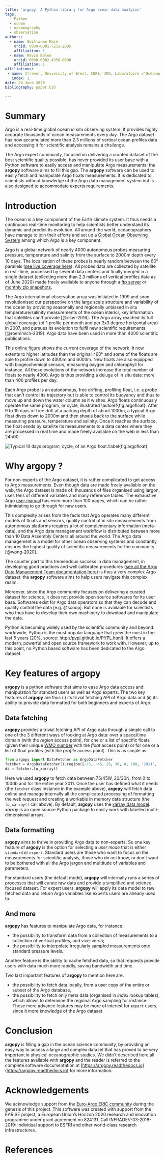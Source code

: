 ```yaml
---
title: 'argopy: A Python library for Argo ocean data analysis'
tags:
  - Python
  - ocean
  - oceanography
  - observation
authors:
  - name: Guillaume Maze
    orcid: 0000-0001-7231-2095
    affiliation: 1
  - name: Kevin Balem
    orcid: 0000-0002-4956-8698
    affiliation: 1
affiliations:
 - name: Ifremer, University of Brest, CNRS, IRD, Laboratoire d'Océanographie Physique et Spatiale, IUEM, 29280, Plouzané, France
   index: 1
date: 24 June 2020
bibliography: paper.bib

---
```


# Summary

Argo is a real-time global ocean *in situ* observing system. It provides highly accurate thousands of ocean measurements 
every day. The Argo dataset has now accumulated more than 2.3 millions of vertical ocean profiles data and accessing it for scientific 
analysis remains a challenge.

The Argo expert community, focused on delivering a curated dataset of the best scientific quality possible, has never provided 
its user base with a Python software to easily access and manipulate Argo measurements: the **argopy** software aims 
to fill this gap. The **argopy** software can be used to easily fetch and manipulate Argo floats measurements. 
It is dedicated to scientists without knowledge of the Argo data management system but is also designed to accommodate experts 
requirements.

# Introduction

The ocean is a key component of the Earth climate system. It thus needs a continuous real-time monitoring to help scientists 
better understand its dynamic and predict its evolution. All around the world, oceanographers have manage to join their
efforts and set up a [Global Ocean Observing System](https://www.goosocean.org/) among which *Argo* is a key component. 

Argo is a global network of nearly 4000 autonomous probes measuring pressure, temperature and salinity from the surface 
to 2000m depth every 10 days. The localisation of these probes is nearly random between the $60^o$ parallels ([see live 
coverage here](http://map.argo-france.fr)). All probes data are collected by satellite in real-time, processed by several 
data centers and finally merged in a single dataset (collecting more than 2.3 millions of vertical profiles data as of 
June 2020) made freely available to anyone through a [ftp server](ftp://ftp.ifremer.fr/ifremer/argo) or [monthly zip 
snapshots](http://dx.doi.org/10.17882/42182).

The Argo international observation array was initiated in 1999 and soon revolutionised our 
perspective on the large scale structure and variability of the ocean by providing seasonally and regionally unbiased 
in situ temperature/salinity measurements of the ocean interior, key information that satellites can't provide [@riser-2016]. 
The Argo array reached its full global coverage (of 1 profile per month and per 3x3 degree horizontal area) in 2007, and 
pursues its evolution to fulfil new scientific requirements [@roemmich-2019]. Argo data have been used in more than 4000 scientific publications.

This [online figure](http://map.argo-france.fr) shows the current coverage of the network. It now extents to higher latitudes than the 
original $\pm60^o$ and some of the floats are able to profile down to 4000m and 6000m. New floats are also equipped 
with biogeochemical sensors, measuring oxygen and chlorophyll for instance. All these evolutions of the network increase 
the total number of floats to nearly 4000. Argo is thus providing a deluge of in situ data: more than 400 profiles per day.

Each Argo probe is an autonomous, free drifting, profiling float, i.e. a probe that can't control its trajectory but 
is able to control its buoyancy and thus to move up and down the water column as it wishes. Argo floats continuously 
operate the same program, or cycle, illustrated \autoref{fig:argofloat}. After 9 to 10 days of free drift at a parking 
depth of about 1000m, a typical Argo float dives down to 2000m and then shoals back to the surface while measuring pressure, 
temperature and salinity. Once it reaches the surface, the float sends by satellite its measurements to a data center 
where they are processed in real time and made freely available on the web in less than 24h00.

![Typical 10 days program, cycle, of an Argo float.\label{fig:argofloat}](_static/argofloats_cycle.png)


# Why **argopy** ?

For non-experts of the Argo dataset, it is rather complicated to get access to Argo measurements. Even though data are
made freely available on the web, the Argo dataset is made of: thousands of files organised using jargon, uses 
tens of different variables and many reference tables. The exhaustive Argo [user manual](http://dx.doi.org/10.13155/29825) 
has even more than 100 pages, which can be rather intimidating to go through for new users.

This complexity arises from the facts that Argo operates many different models of floats and sensors, quality control 
of *in situ* measurements from autonomous platforms requires a lot of complementary information (meta-data), and the 
Argo data management workflow is distributed between more than 10 Data Assembly Centers all around the world. The Argo 
data management is a model for other ocean observing systems and constantly ensures the highest quality of scientific 
measurements for the community [@wong-2020].

The counter part to this tremendous success in data management, in developing good practices and well calibrated 
procedures ([see all the Argo Data Management Team documentation here](http://www.argodatamgt.org/Documentation)) is thus 
a very complex Argo dataset: the **argopy** software aims to help users navigate this complex realm.

Moreover, since the Argo community focuses on delivering a curated dataset for science, it does not provide open source softwares 
for its user base. Softwares exist for Argo data operators so that they can decode and quality control the data [e.g. @scoop].
But none is available for scientists who thus have to develop their own machinery to download and manipulate the data.

Python is becoming widely used by the scientific community and beyond: worldwide, Python is the most popular language that 
grew the most in the last 5 years (20%, source: http://pypl.github.io/PYPL.html). It offers a modern, powerful and open
source framework to work with. However, up to this point, no Python based software has been dedicated to the Argo dataset.  

# Key features of **argopy**

**argopy** is a python software that aims to ease Argo data access and manipulation for standard users as well as Argo 
experts. The two key features of **argopy** are thus (i) its trivial fetching API of Argo data and (ii) its 
ability to provide data formatted for both beginners and experts of Argo.

## Data fetching

**argopy** provides a trivial fetching API of Argo data through a simple call to one of the 3 different ways of 
looking at Argo data: over a space/time domain (with the *region* access point), for one or a list of specific floats (given 
their unique [WMO number](https://www.wmo.int/pages/prog/amp/mmop/wmo-number-rules.html) with the *float* access point) 
or for one or a list of float profiles (with the *profile* access point). This is as simple as:
```python
from argopy import DataFetcher as ArgoDataFetcher
fetcher = ArgoDataFetcher().region([-75, -45, 20, 30, 0, 100, '2011', '2012'])
ds = fetcher.to_xarray()
```
Here we used **argopy** to fetch data between 75/45W, 20/30N, from 0 to 100db and for the entire year 2011.
Once the user has defined what it needs (the ``fetcher`` class instance in the example above), **argopy** will fetch data online and manage 
internally all the complicated processing of formatting the web request and creating a workable in memory data 
structure (the ``to_xarray()`` call above). By default, **argopy** uses the [xarray data model](http://xarray.pydata.org).
*xarray* is an open source Python package to easily work with labelled multi-dimensional arrays.

## Data formatting

**argopy** aims to thrive in providing Argo data to non-experts. So one key feature of **argopy** is the option for selecting
a *user mode* that is either ``standard`` or ``expert``. Standard users are those who want to focus on the measurements 
for scientific analysis, those who do not know, or don't want to be bothered with all the Argo jargon and multitude of 
variables and parameters. 

For standard users (the default mode), **argopy** will internally runs a series of processes that
will curate raw data and provide a simplified and science focused dataset. For expert users, **argopy** will apply its 
data model to raw fetched data and return Argo variables like experts users are already used to.

## And more

**argopy** has features to manipulate Argo data, for instance:

- the possibility to transform data from a collection of measurements to a collection of vertical profiles, and vice-versa; 
- the possibility to interpolate irregularly sampled measurements onto standard pressure levels.
 
Another feature is the ability to cache fetched data, so that requests provide users with data much more rapidly, 
saving bandwidth and time. 

Two last important features of **argopy** to mention here are: 

- the possibility to fetch data locally, from a user copy of the entire or subset of the Argo database,
- the possibility to fetch only meta data (organised in *index* lookup tables), which allows to determine the regional Argo sampling 
for instance.
These more advance features may be more of interest for ``expert`` users, since it more knowledge of the Argo dataset.

# Conclusion

**argopy** is filling a gap in the ocean science community, by providing an easy way to access a large and complex dataset that has proved to be very important in physical oceanographic studies. We didn't described here all the features available with **argopy** and the reader is referred to the complete software documentation at [https://argopy.readthedocs.io](https://argopy.readthedocs.io) for more information.

# Acknowledgements

We acknowledge support from the [Euro-Argo ERIC community](https://www.euro-argo.eu/) during the genesis of this project.
This software was created with support from the EARISE project, a European Union’s Horizon 2020 research and 
innovation programme under grant agreement no 824131. Call INFRADEV-03-2018-2019: Individual support to ESFRI and other 
world-class research infrastructures.

# References